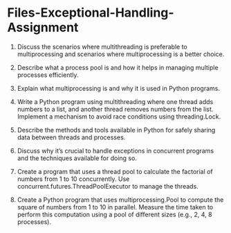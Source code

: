 # Files-Exceptional-Handling-Assignment

1. Discuss the scenarios where multithreading is preferable to multiprocessing and scenarios where multiprocessing is a better choice.

2. Describe what a process pool is and how it helps in managing multiple processes efficiently.

3. Explain what multiprocessing is and why it is used in Python programs.

4. Write a Python program using multithreading where one thread adds numbers to a list, and another thread removes numbers from the list. Implement a mechanism to avoid race conditions using threading.Lock.

5. Describe the methods and tools available in Python for safely sharing data between threads and processes.

6. Discuss why it’s crucial to handle exceptions in concurrent programs and the techniques available for doing so.

7. Create a program that uses a thread pool to calculate the factorial of numbers from 1 to 10 concurrently. Use concurrent.futures.ThreadPoolExecutor to manage the threads.

8. Create a Python program that uses multiprocessing.Pool to compute the square of numbers from 1 to 10 in parallel. Measure the time taken to perform this computation using a pool of different sizes (e.g., 2, 4, 8 processes).
